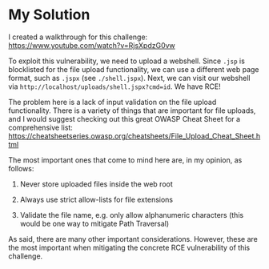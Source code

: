 # My Solution

I created a walkthrough for this challenge: https://www.youtube.com/watch?v=RjsXpdzG0vw

To exploit this vulnerability, we need to upload a webshell. Since `.jsp` is blocklisted for the file upload functionality, we can use a different web page format, such as `.jspx` (see `./shell.jspx`). Next, we can visit our webshell via `http://localhost/uploads/shell.jspx?cmd=id`. We have RCE!

The problem here is a lack of input validation on the file upload functionality. There is a variety of things that are important for file uploads, and I would suggest checking out this great OWASP Cheat Sheet for a comprehensive list: https://cheatsheetseries.owasp.org/cheatsheets/File_Upload_Cheat_Sheet.html

The most important ones that come to mind here are, in my opinion, as follows:

1. Never store uploaded files inside the web root 

2. Always use strict allow-lists for file extensions

3. Validate the file name, e.g. only allow alphanumeric characters (this would be one way to mitigate Path Traversal)

As said, there are many other important considerations. However, these are the most important when mitigating the concrete RCE vulnerability of this challenge.
